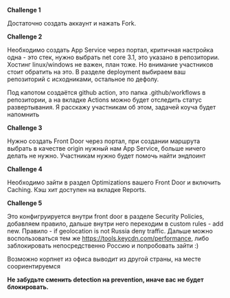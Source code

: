 **Challenge 1**

Достаточно создать аккаунт и нажать Fork.

**Challenge 2**

Необходимо создать App Service через портал, критичная настройка одна - это стек, нужно выбрать net core 3.1, это указано в репозитории.
Хостинг linux/windows не важен, план тоже. Но внимание участников стоит обратить на это.
В разделе deployment выбираем ваш репозиторий с исходниками, остальное по дефолу.

Под капотом создаётся github action, это папка .github/workflows в репозитории, а на вкладке Actions можно будет отследить статус развертывания. 
Я расскажу участникам об этом, задачей коуча будет напомнить

**Challenge 3**

Нужно создать Front Door через портал, при создании маршрута выбрать в качестве origin нужный нам App Service, больше ничего делать не нужно.
Участникам нужно будет помочь найти эндпоинт

**Challenge 4**

Необходимо зайти в раздел Optimizations вашего Front Door и включить Caching. Кэш хит доступен на вкладке Reports.

**Challenge 5**

Это конфигруируется внутри front door в разделе Security Policies, добавляем правило, дальше внутри него переходим в custom rules - add new. Правило - if geolocation is not Russia deny traffic. Дальше можно воспользоваться тем же https://tools.keycdn.com/performance, либо заблокировать непосредственно Россию и попробовать зайти :)

Возможно корпнет из офиса выводит из другой страны, на месте соориентируемся

**Не забудьте сменить detection на prevention, иначе вас не будет блокировать.**
